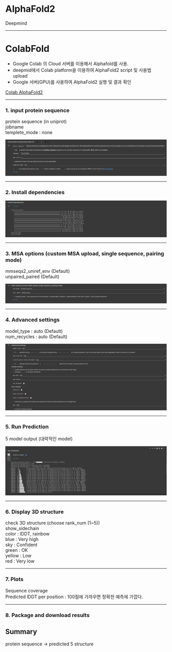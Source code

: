 # AlphaFold2
Deepmind


---


# ColabFold

- Google Colab 의 Cloud 서버를 이용해서 Alphafold를 사용.
- deepmid에서 Colab platform을 이용하여 AlphaFold2 script 및 사용법 upload
- Google 서버(GPU)를 사용하여 AlphaFold2 실행 및 결과 확인

[Colab AlphaFold2](https://colab.research.google.com/github/sokrypton/ColabFold/blob/main/AlphaFold2.ipynb#scrollTo=kOblAo-xetgx)

---

### 1. input protein sequence
protein sequence (in uniprot)  
jobname  
templete_mode : none  

![jpg](./IMG/Input_protein_sequence.png)

---

### 2. Install dependencies

![jpg](./IMG/Install%20dependencies.png)

---

### 3. MSA options (custom MSA upload, single sequence, pairing mode)
mmseqs2_uniref_env (Default)  
unpaired_paired (Default)  

![jpg](./IMG/MSA_options.png)

---
### 4. Advanced settings
model_type : auto (Default)  
num_recycles : auto (Default)  

![jpg](./IMG/Advances_setting.png)

---

### 5. Run Prediction
5 model output (대략적인 model)

![jpg](./IMG/Run_Prediction.png)

---

### 6. Display 3D structure
check 3D structure (choose rank_num (1~5))  
show_sidechain  
color : lDDT, rainbow  
blue : Very high  
sky : Confident  
green : OK  
yellow : Low  
red : Very low

---

### 7. Plots
Sequence coverage  
Predicted lDDT per position : 100점에 가까우면 정확한 예측에 가깝다.  

---

### 8. Package and download results


## Summary
protein sequence -> predicted 5 structure  